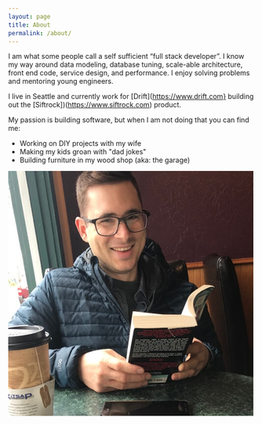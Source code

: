 ```yaml
---
layout: page
title: About
permalink: /about/
---
```

I am what some people call a self sufficient “full stack developer”. I know my way around data modeling, database tuning, scale-able architecture, front end code, service design, and performance. I enjoy solving problems and mentoring young engineers. 

I live in Seattle and currently work for \[Drift](https://www.drift.com} building out the \[Siftrock])(https://www.siftrock.com) product. 

My passion is building software, but when I am not doing that you can find me:

* Working on DIY projects with my wife
* Making my kids groan with "dad jokes"
* Building furniture in my wood shop (aka: the garage)

![](/assets/uploads/profile-book-md.jpg)
